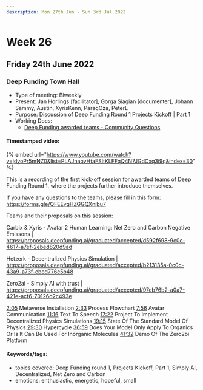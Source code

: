 ```yaml
---
description: Mon 27th Jun - Sun 3rd Jul 2022
---
```


# Week 26

## Friday 24th June 2022

### Deep Funding Town Hall

- Type of meeting: Biweekly
- Present: Jan Horlings [facilitator], Gorga Siagian [documenter], Johann Sammy, Austin, XyrisKenn, ParagOza, PeterE
- Purpose: Discussion of Deep Funding Round 1 Projects Kickoff | Part 1
- Working Docs:
  - [Deep Funding awarded teams - Community Questions](https://forms.gle/QFEEvqHZGGQXnjbu7)


#### Timestamped video:
{% embed url="https://www.youtube.com/watch?v=jdyoPr5mNZ0&list=PLAJnaovHtaFSltKLFFqQ4N7JGdCxq3i9q&index=30" %}

This is a recording of the first kick-off session for awarded teams of Deep Funding Round 1, where the projects further introduce themselves.

If you have any questions to the teams, please fill in this form:
https://forms.gle/QFEEvqHZGGQXnjbu7

Teams and their proposals on this session:

Carbix & Xyris - Avatar 2 Human Learning: Net Zero and Carbon Negative Emissons | 
https://proposals.deepfunding.ai/graduated/accepted/d592f698-9c0c-4617-a7ef-2ebed820d9ad

Hetzerk - Decentralized Physics Simulation | 
https://proposals.deepfunding.ai/graduated/accepted/b213135a-0c0c-43a9-a73f-cbed776c5b48

Zero2ai - Simply AI with trust | 
https://proposals.deepfunding.ai/graduated/accepted/97cb76b2-a0a7-421e-acf6-70126d2c493e


[2:05](https://www.youtube.com/watch?v=jdyoPr5mNZ0&list=PLAJnaovHtaFSltKLFFqQ4N7JGdCxq3i9q&index=30\&t=125s) Metaverse Installation
[2:33](https://www.youtube.com/watch?v=jdyoPr5mNZ0&list=PLAJnaovHtaFSltKLFFqQ4N7JGdCxq3i9q&index=30\&t=153s) Process Flowchart
[7:56](https://www.youtube.com/watch?v=jdyoPr5mNZ0&list=PLAJnaovHtaFSltKLFFqQ4N7JGdCxq3i9q&index=30\&t=476s) Avatar Communication
[11:16](https://www.youtube.com/watch?v=jdyoPr5mNZ0&list=PLAJnaovHtaFSltKLFFqQ4N7JGdCxq3i9q&index=30\&t=676s) Text To Speech
[17:22](https://www.youtube.com/watch?v=jdyoPr5mNZ0&list=PLAJnaovHtaFSltKLFFqQ4N7JGdCxq3i9q&index=30\&t=1042s) Project To Implement Decentralized Physics Simulations
[19:15](https://www.youtube.com/watch?v=jdyoPr5mNZ0&list=PLAJnaovHtaFSltKLFFqQ4N7JGdCxq3i9q&index=30\&t=1155s) State Of The Standard Model Of Physics 
[29:30](https://www.youtube.com/watch?v=jdyoPr5mNZ0&list=PLAJnaovHtaFSltKLFFqQ4N7JGdCxq3i9q&index=30\&t=1770s) Hypercycle
[36:59](https://www.youtube.com/watch?v=jdyoPr5mNZ0&list=PLAJnaovHtaFSltKLFFqQ4N7JGdCxq3i9q&index=30\&t=2219s) Does Your Model Only Apply To Organics Or Is It  Can Be Used For Inorganic Molecules
[41:32](https://www.youtube.com/watch?v=jdyoPr5mNZ0&list=PLAJnaovHtaFSltKLFFqQ4N7JGdCxq3i9q&index=30\&t=2492s) Demo Of The Zero2bi Platform

#### Keywords/tags:
- topics covered: Deep Funding round 1, Projects Kickoff, Part 1, Simply AI, Decentralized, Net Zero and Carbon
- emotions: enthusiastic, energetic, hopeful, small